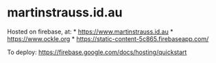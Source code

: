 # martinstrauss.id.au

Hosted on firebase, at:
    * https://www.martinstrauss.id.au
    * https://www.ockle.org
    * https://static-content-5c865.firebaseapp.com/

To deploy: https://firebase.google.com/docs/hosting/quickstart
